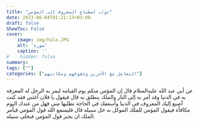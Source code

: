 ```yaml
---
title: "ثواب اصطناع المعروف إلى المؤمن"
date: 2023-06-04T01:21:13+03:00
draft: false
ShowToc: False
cover:
    image: img/hala.JPG
    alt: 'صورة'
    caption: ''
#    hidden: false
summary: 
tags: [""]
categories: ["التعامل مع الآخرين وحقوقهم ومكانتهم"]
---
```

عن أبي عبد الله عليه‌السلام قال إن المؤمن منكم يوم
القيامة ليمر به الرجل له المعرفة به في الدنيا وقد أمر به إلى النار
والملك ينطلق به قال فيقول يا فلان أغثني فقد كنت أصنع إليك المعروف
في الدنيا وأسعفك في الحاجة تطلبها مني فهل من عندك اليوم مكافأة فيقول
المؤمن للملك الموكل به خل سبيله قال فليسمع الله قول المؤمن فيأمر 
الملك ان يجيز قول المؤمن فيخلى سبيله.


